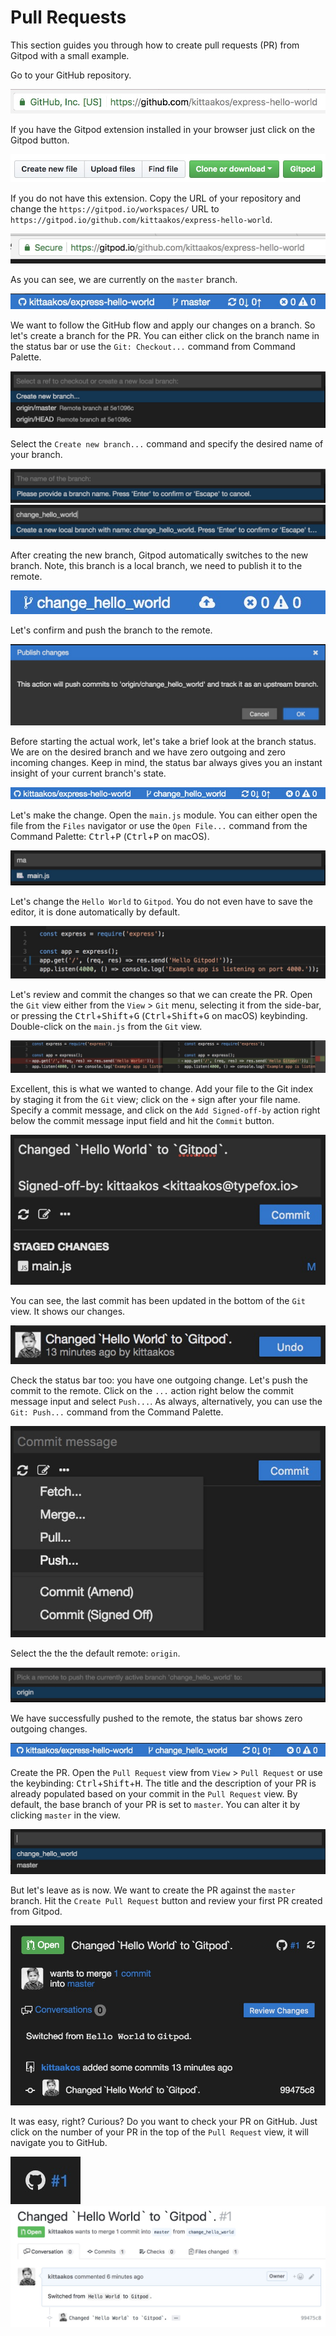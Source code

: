 # Pull Requests

This section guides you through how to create pull requests (PR) from Gitpod with a small example.

Go to your GitHub repository.

![](./images/4_3_2_Pull_Requests/go_to_your_github_repository.jpg)

If you have the Gitpod extension installed in your browser just click on the Gitpod button.

![](./images/4_3_2_Pull_Requests/gitpod_button.jpg)

If you do not have this extension. Copy the URL of your repository and change the  `https://gitpod.io/workspaces/` URL to `https://gitpod.io/github.com/kittaakos/express-hello-world`.

![](./images/4_3_2_Pull_Requests/gitpod_button_in_action.jpg)

As you can see, we are currently on the `master` branch.

![](./images/4_3_2_Pull_Requests/current_branch_status.jpg)

We want to follow the GitHub flow and apply our changes on a branch. So let's create a branch for the PR. You can either click on the branch name in the status bar or use the `Git: Checkout...` command from Command Palette.

![](./images/4_3_2_Pull_Requests/command_palette_new_branch.jpg)

Select the `Create new branch...` command and specify the desired name of your branch.

![](./images/4_3_2_Pull_Requests/command_palette_create_branch.jpg)
![](./images/4_3_2_Pull_Requests/command_palette_give_the_branch_name.jpg)

After creating the new branch, Gitpod automatically switches to the new branch. Note, this branch is a local branch, we need to publish it to the remote.

![](./images/4_3_2_Pull_Requests/publish_branch_to_remote.jpg)

Let's confirm and push the branch to the remote.

![](./images/4_3_2_Pull_Requests/publish_branch_to_remote_confirm.jpg)

Before starting the actual work, let's take a brief look at the branch status. We are on the desired branch and we have zero outgoing and zero incoming changes. Keep in mind, the status bar always gives you an instant insight of your current branch's state.

![](./images/4_3_2_Pull_Requests/new_branch_status.jpg)

Let's make the change. Open the `main.js` module. You can either open the file from the `Files` navigator or use the `Open File...` command from the Command Palette: <kbd>Ctrl</kbd>+<kbd>P</kbd> (<kbd>Ctrl</kbd>+<kbd>P</kbd> on macOS).

![](./images/4_3_2_Pull_Requests/open_main_js.jpg)

Let's change the `Hello World` to `Gitpod`. You do not even have to save the editor, it is done automatically by default.

![](./images/4_3_2_Pull_Requests/make_your_changes.jpg)

Let's review and commit the changes so that we can create the PR. Open the `Git` view either from the `View` > `Git` menu, selecting it from the side-bar, or pressing the <kbd>Ctrl</kbd>+<kbd>Shift</kbd>+<kbd>G</kbd> (<kbd>Ctrl</kbd>+<kbd>Shift</kbd>+<kbd>G</kbd> on macOS) keybinding. Double-click on the `main.js` from the `Git` view.

![](./images/4_3_2_Pull_Requests/review_your_changes.jpg)

Excellent, this is what we wanted to change. Add your file to the Git index by staging it from the `Git` view; click on the `+` sign after your file name. Specify a commit message, and click on the `Add Signed-off-by` action right below the commit message input field and hit the `Commit` button.

![](./images/4_3_2_Pull_Requests/commit_your_changes.jpg)

You can see, the last commit has been updated in the bottom of the `Git` view. It shows our changes.

![](./images/4_3_2_Pull_Requests/latest_commit.jpg)

Check the status bar too: you have one outgoing change. Let's push the commit to the remote. Click on the `...` action right below the commit message input and select `Push...`. As always, alternatively, you can use the `Git: Push...` command from the Command Palette.

![](./images/4_3_2_Pull_Requests/push_your_changes.jpg)

Select the the the default remote: `origin`.

![](./images/4_3_2_Pull_Requests/push_your_changes_to_remote.jpg)

We have successfully pushed to the remote, the status bar shows zero outgoing changes.

![](./images/4_3_2_Pull_Requests/new_branch_status_verify.jpg)

Create the PR. Open the `Pull Request` view from `View` > `Pull Request` or use the keybinding: <kbd>Ctrl</kbd>+<kbd>Shift</kbd>+<kbd>H</kbd>. The title and the description of your PR is already populated based on your commit in the `Pull Request` view. By default, the base branch of your PR is set to `master`. You can alter it by clicking `master` in the view.

![](./images/4_3_2_Pull_Requests/select_base_branch.jpg)

But let's leave as is now. We want to create the PR against the `master` branch. Hit the `Create Pull Request` button and review your first PR created from Gitpod.

![](./images/4_3_2_Pull_Requests/your_pr.jpg)

It was easy, right? Curious? Do you want to check your PR on GitHub. Just click on the number of your PR in the top of the `Pull Request` view, it will navigate you to GitHub.

![](./images/4_3_2_Pull_Requests/go_to_gh.jpg)
![](./images/4_3_2_Pull_Requests/review_your_pr_in_gh.jpg)




